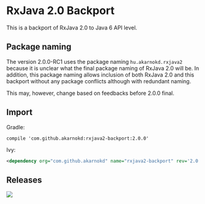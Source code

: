 RxJava 2.0 Backport
==============

This is a backport of RxJava 2.0 to Java 6 API level.

Package naming
--------------

The version 2.0.0-RC1 uses the package naming `hu.akarnokd.rxjava2` because it is unclear what
the final package naming of RxJava 2.0 will be. In addition, this package naming
allows inclusion of both RxJava 2.0 and this backport without any package conflicts although
with redundant naming.

This may, however, change based on feedbacks before 2.0.0 final.


Import
------

Gradle:

```
compile 'com.github.akarnokd:rxjava2-backport:2.0.0'
```


Ivy:

```xml
<dependency org="com.github.akarnokd" name="rxjava2-backport" rev='2.0.0'/>
```

Releases
--------

<a href='https://travis-ci.org/akarnokd/rxjava2-backport/builds'><img src='https://travis-ci.org/akarnokd/rxjava2-backport.svg?branch=master'></a>